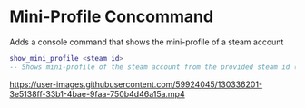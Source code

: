 # Mini-Profile Concommand
Adds a console command that shows the mini-profile of a steam account

```lua
show_mini_profile <steam id>
-- Shows mini-profile of the steam account from the provided steam id (Steam ID is the player who ran the command by default)
```

https://user-images.githubusercontent.com/59924045/130336201-3e5138ff-33b1-4bae-9faa-750b4d46a15a.mp4
